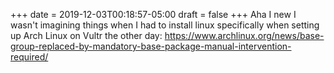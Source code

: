 +++
date = 2019-12-03T00:18:57-05:00
draft = false
+++
Aha I new I wasn't imagining things when I had to install linux specifically when setting up Arch Linux on Vultr the other day: https://www.archlinux.org/news/base-group-replaced-by-mandatory-base-package-manual-intervention-required/